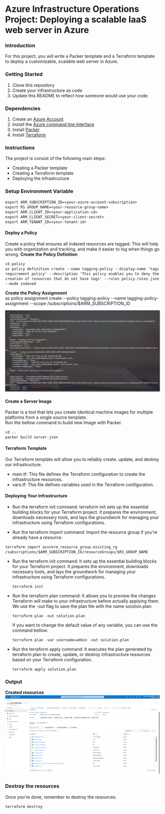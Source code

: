 # Azure Infrastructure Operations Project: Deploying a scalable IaaS web server in Azure

### Introduction
For this project, you will write a Packer template and a Terraform template to deploy a customizable, scalable web server in Azure.

### Getting Started
1. Clone this repository
2. Create your infrastructure as code
3. Update this README to reflect how someone would use your code.

### Dependencies
1. Create an [Azure Account](https://portal.azure.com) 
2. Install the [Azure command line interface](https://docs.microsoft.com/en-us/cli/azure/install-azure-cli?view=azure-cli-latest)
3. Install [Packer](https://www.packer.io/downloads)
4. Install [Terraform](https://www.terraform.io/downloads.html)

### Instructions

The project is consist of the following main steps:
* Creating a Packer template
* Creating a Terraform template
* Deploying the infrastructure

### Setup Environment Variable
```
export ARM_SUBSCRIPTION_ID=<your-azure-account-subscription>
export RS_GROUP_NAME=<your-resource-group-name>
export ARM_CLIENT_ID=<your-application-id>
export ARM_CLIENT_SECRET=<your-client-secret>
export ARM_TENANT_ID=<your-tenant-id>
```

#### Deploy a Policy
Create a policy that ensures all indexed resources are tagged. This will help you with organization and tracking, and make it easier to log when things go wrong.
**Create the Policy Definition**<br>
```
cd policy
az policy definition create --name tagging-policy --display-name 'tags requirement policy' --description 'This policy enables you to deny the creation of resources that do not have tags' --rules policy.rules.json --mode indexed
```
**Create the Policy Assignment**<br>
az policy assignment create --policy tagging-policy --name tagging-policy-assignment --scope /subscriptions/$ARM_SUBSCRIPTION_ID

![](images/policy-assignment-list.png)

#### Create a Server Image
Packer is a tool that lets you create identical machine images for multiple platforms from a single source template.<br>
Run the bellow command to build new Image with Packer.
```
cd ..
packer build server.json
```

#### Terraform Template
Our Terraform template will allow you to reliably create, update, and destroy our infrastructure.
* main.tf: This file defines the Terraform configuration to create the infrastructure resources.
* vars.tf: This file defines variables used in the Terraform configuration.

#### Deploying Your Infrastructure
* Run the terraform init command: terraform init sets up the essential building blocks for your Terraform project. It prepares the environment, downloads necessary tools, and lays the groundwork for managing your infrastructure using Terraform configurations.

* Run the terraform import command: Import the resource group if you're already have a resource.
```
terraform import azurerm_resource_group.existing_rg /subscriptions/$ARM_SUBSCRIPTION_ID/resourceGroups/$RS_GROUP_NAME
```
* Run the terraform init command: It sets up the essential building blocks for your Terraform project. It prepares the environment, downloads necessary tools, and lays the groundwork for managing your infrastructure using Terraform configurations.
  ```
  terraform init
  ```
* Run the terraform plan command: It allows you to preview the changes Terraform will make to your infrastructure before actually applying them. We use the -out flag to save the plan file with the name solution.plan
  ```
  terraform plan -out solution.plan
  ```
  If you want to change the default value of any variable, you can use the command bellow.
  ```
  terraform plan -var username=admin -out solution.plan
  ```
* Run the terraform apply command: It executes the plan generated by terraform plan to create, update, or destroy infrastructure resources based on your Terraform configuration.
  ```
  terraform apply solution.plan
  ```

### Output
**Created resources**
![](images/resource-created.png)

### Destroy the resources
Once you're done, remember to destroy the resources.
```
terraform destroy
```
